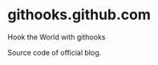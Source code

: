githooks.github.com
===================

Hook the World with githooks



Source code of official blog.